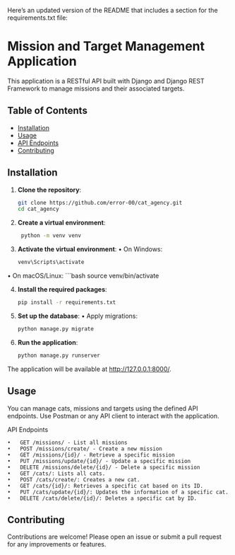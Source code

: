 Here’s an updated version of the README that includes a section for the requirements.txt file:

# Mission and Target Management Application

This application is a RESTful API built with Django and Django REST Framework to manage missions and their associated targets.

## Table of Contents

- [Installation](#installation)
- [Usage](#usage)
- [API Endpoints](#api-endpoints)
- [Contributing](#contributing)

## Installation

1. **Clone the repository**:
   ```bash
   git clone https://github.com/error-00/cat_agency.git
   cd cat_agency

2. **Create a virtual environment**:
   ```bash
    python -m venv venv

3. **Activate the virtual environment**:
	•	On Windows:
    ```bash
    venv\Scripts\activate
    
  •	On macOS/Linux:
    ```bash
    source venv/bin/activate

4. **Install the required packages**:
    ```bash
    pip install -r requirements.txt

5. **Set up the database**:
	•	Apply migrations:
    ```bash
    python manage.py migrate

5. **Run the application**:
    ```bash
    python manage.py runserver

  The application will be available at http://127.0.0.1:8000/.


## Usage

You can manage cats, missions and targets using the defined API endpoints. Use Postman or any API client to interact with the application.

API Endpoints

	•	GET /missions/ - List all missions
	•	POST /missions/create/ - Create a new mission
	•	GET /missions/{id}/ - Retrieve a specific mission
	•	PUT /missions/update/{id}/ - Update a specific mission
	•	DELETE /missions/delete/{id}/ - Delete a specific mission
	•	GET /cats/: Lists all cats.
	•	POST /cats/create/: Creates a new cat.
	•	GET /cats/{id}/: Retrieves a specific cat based on its ID.
	•	PUT /cats/update/{id}/: Updates the information of a specific cat.
	•	DELETE /cats/delete/{id}/: Deletes a specific cat by ID.



## Contributing

Contributions are welcome! Please open an issue or submit a pull request for any improvements or features.

